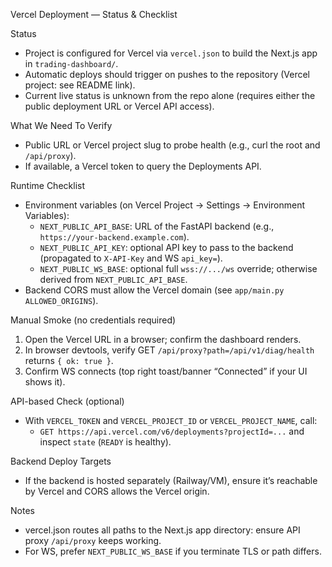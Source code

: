 Vercel Deployment — Status & Checklist

Status
- Project is configured for Vercel via `vercel.json` to build the Next.js app in `trading-dashboard/`.
- Automatic deploys should trigger on pushes to the repository (Vercel project: see README link).
- Current live status is unknown from the repo alone (requires either the public deployment URL or Vercel API access).

What We Need To Verify
- Public URL or Vercel project slug to probe health (e.g., curl the root and `/api/proxy`).
- If available, a Vercel token to query the Deployments API.

Runtime Checklist
- Environment variables (on Vercel Project → Settings → Environment Variables):
  - `NEXT_PUBLIC_API_BASE`: URL of the FastAPI backend (e.g., `https://your-backend.example.com`).
  - `NEXT_PUBLIC_API_KEY`: optional API key to pass to the backend (propagated to `X-API-Key` and WS `api_key=`).
  - `NEXT_PUBLIC_WS_BASE`: optional full `wss://.../ws` override; otherwise derived from `NEXT_PUBLIC_API_BASE`.
- Backend CORS must allow the Vercel domain (see `app/main.py` `ALLOWED_ORIGINS`).

Manual Smoke (no credentials required)
1) Open the Vercel URL in a browser; confirm the dashboard renders.
2) In browser devtools, verify GET `/api/proxy?path=/api/v1/diag/health` returns `{ ok: true }`.
3) Confirm WS connects (top right toast/banner “Connected” if your UI shows it).

API-based Check (optional)
- With `VERCEL_TOKEN` and `VERCEL_PROJECT_ID` or `VERCEL_PROJECT_NAME`, call:
  - `GET https://api.vercel.com/v6/deployments?projectId=...` and inspect `state` (`READY` is healthy).

Backend Deploy Targets
- If the backend is hosted separately (Railway/VM), ensure it’s reachable by Vercel and CORS allows the Vercel origin.

Notes
- vercel.json routes all paths to the Next.js app directory: ensure API proxy `/api/proxy` keeps working.
- For WS, prefer `NEXT_PUBLIC_WS_BASE` if you terminate TLS or path differs.

